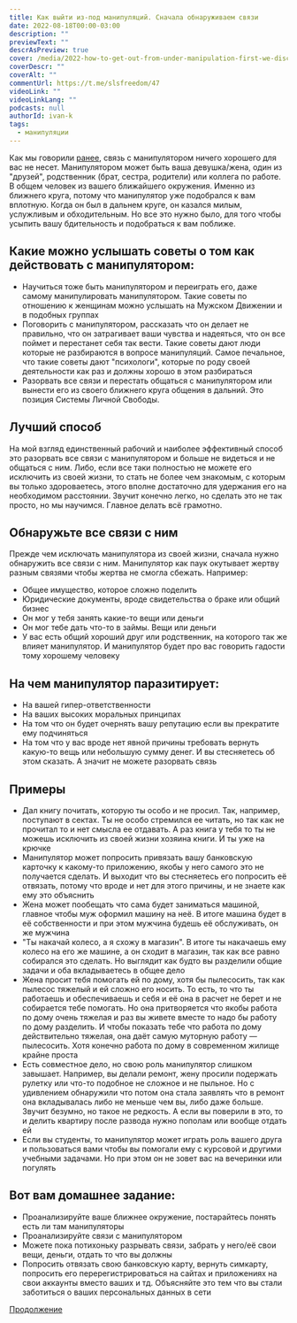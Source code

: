 ```yaml
---
title: Как выйти из-под манипуляций. Сначала обнаруживаем связи
date: 2022-08-18T00:00-03:00
description: ""
previewText: ""
descrAsPreview: true
cover: /media/2022-how-to-get-out-from-under-manipulation-first-we-discover-the-connections.avif
coverDescr: ""
coverAlt: ""
commentUrl: https://t.me/slsfreedom/47
videoLink: ""
videoLinkLang: ""
podcasts: null
authorId: ivan-k
tags:
  - манипуляции
---
```

Как мы говорили [ранее](2022-about-manipulation), связь с манипулятором ничего хорошего для вас не несет. Манипулятором может быть ваша девушка/жена, один из "друзей", родственник (брат, сестра, родители) или коллега по работе. В общем человек из вашего ближайшего окружения. Именно из ближнего круга, потому что манипулятор уже подобрался к вам вплотную. Когда он был в дальнем круге, он казался милым, услужливым и обходительным. Но все это нужно было, для того чтобы усыпить вашу бдительность и подобраться к вам поближе.

## Какие можно услышать советы о том как действовать с манипулятором:

- Научиться тоже быть манипулятором и переиграть его, даже самому манипулировать манипулятором. Такие советы по отношению к женщинам можно услышать на Мужском Движении и в подобных группах
- Поговорить с манипулятором, рассказать что он делает не правильно, что он затрагивает ваши чувства и надеяться, что он все поймет и перестанет себя так вести. Такие советы дают люди которые не разбираются в вопросе манипуляций. Самое печальное, что такие советы дают "психологи", которые по роду своей деятельности как раз и должны хорошо в этом разбираться
- Разорвать все связи и перестать общаться с манипулятором или вынести его из своего ближнего круга общения в дальний. Это позиция Системы Личной Свободы.

## Лучший способ

На мой взгляд единственный рабочий и наиболее эффективный способ это разорвать все связи с манипулятором и больше не видеться и не общаться с ним. Либо, если все таки полностью не можете его исключить из своей жизни, то стать не более чем знакомым, с которым вы только здороваетесь, этого вполне достаточно для удержания его на необходимом расстоянии. Звучит конечно легко, но сделать это не так просто, но мы научимся. Главное делать всё грамотно.

## Обнаружьте все связи с ним

Прежде чем исключать манипулятора из своей жизни, сначала нужно обнаружить все связи с ним. Манипулятор как паук окутывает жертву разным связями чтобы жертва не смогла сбежать. Например:

- Общее имущество, которое сложно поделить
- Юридические документы, вроде свидетельства о браке или общий бизнес
- Он мог у тебя занять какие-то вещи или деньги
- Он мог тебе дать что-то в займы. Вещи или деньги
- У вас есть общий хороший друг или родственник, на которого так же влияет манипулятор. И манипулятор будет про вас говорить гадости тому хорошему человеку

## На чем манипулятор паразитирует:

- На вашей гипер-ответственности
- На ваших высоких моральных принципах
- На том что он будет очернять вашу репутацию если вы прекратите ему подчиняться
- На том что у вас вроде нет явной причины требовать вернуть какую-то вещь или небольшую сумму денег. И вы стесняетесь об этом сказать. А значит не можете разорвать связь

## Примеры

- Дал книгу почитать, которую ты особо и не просил. Так, например, поступают в сектах. Ты не особо стремился ее читать, но так как не прочитал то и нет смысла ее отдавать. А раз книга у тебя то ты не можешь исключить из своей жизни хозяина книги. И ты уже на крючке
- Манипулятор может попросить привязать вашу банковскую карточку к какому-то приложению, якобы у него самого это не получается сделать. И выходит что вы стесняетесь его попросить её отвязать, потому что вроде и нет для этого причины, и не знаете как ему это объяснить
- Жена может пообещать что сама будет заниматься машиной, главное чтобы муж оформил машину на неё. В итоге машина будет в её собственности и при этом мужчина будешь её обслуживать, он же мужчина
- "Ты накачай колесо, а я схожу в магазин". В итоге ты накачаешь ему колесо на его же машине, а он сходит в магазин, так как все равно собирался это сделать. Но выглядит как будто вы разделили общие задачи и оба вкладываетесь в общее дело
- Жена просит тебя помогать ей по дому, хотя бы пылесосить, так как пылесос тяжелый и ей сложно его носить. То есть, то что ты работаешь и обеспечиваешь и себя и её она в расчет не берет и не собирается тебе помогать. Но она притворяется что якобы работа по дому очень тяжелая и раз вы живете вместе то надо бы работу по дому разделить. И чтобы показать тебе что работа по дому действительно тяжелая, она даёт самую муторную работу — пылесосить. Хотя конечно работа по дому в современном жилище крайне проста
- Есть совместное дело, но свою роль манипулятор слишком завышает. Например, вы делали ремонт, жену просили подержать рулетку или что-то подобное не сложное и не пыльное. Но с удивлением обнаружили что потом она стала заявлять что в ремонт она вкладывалась либо не меньше чем вы, либо даже больше. Звучит безумно, но такое не редкость. А если вы поверили в это, то и делить квартиру после развода нужно пополам или вообще отдать ей
- Если вы студенты, то манипулятор может играть роль вашего друга и пользоваться вами чтобы вы помогали ему с курсовой и другими учебными задачами. Но при этом он не зовет вас на вечеринки или погулять

## Вот вам домашнее задание:

- Проанализируйте ваше ближнее окружение, постарайтесь понять есть ли там манипуляторы
- Проанализируйте связи с манипулятором
- Можете пока потихоньку разрывать связи, забрать у него/её свои вещи, деньги, отдать то что вы должны
- Попросить отвязать свою банковскую карту, вернуть симкарту, попросить его перерегистрироваться на сайтах и приложениях на свои аккаунты вместо ваших и тд. Объясняйте это тем что вы стали заботиться о ваших персональных данных в сети

[Продолжение](2022-don-t-blame-yourself-for-being-the-victim-of-a-manipulator)
